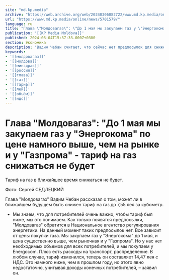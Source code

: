 ```yaml
---
site: "md.kp.media"
archive: "https://web.archive.org/web/20240306082722/www.md.kp.media/online/news/5701579/"
url: "https://www.md.kp.media/online/news/5701579/"
language: ru
title: "Глава \"Молдовагаз\": \"До 1 мая мы закупаем газ у \"Энергокома\" по цене намного выше, чем на рынке и у \"Газпрома\" - тариф на газ снижаться не будет"
publication: '[[KP Media Moldova]]'
published: 2024-03-04T15:37:33.000Z+0300
section: Экономика
description: "Вадим Чебан считает, что сейчас нет предпосылок для снижения стоимости тарифа"
keywords:
- '[[молдовагаз]]'
- '[[молдова]]'
- '[[минздрав]]'
- '[[россия]]'
- '[[глава]]'
- '[[газ]]'
- '[[тариф]]'
- '[[лей]]'
- '[[объём]]'
- '[[ндс]]'
---
```


# Глава "Молдовагаз": "До 1 мая мы закупаем газ у "Энергокома" по цене намного выше, чем на рынке и у "Газпрома" - тариф на газ снижаться не будет

Тариф на газ в ближайшее время снижаться не будет.

Фото: Сергей СЕДЛЕЦКИЙ

Глава "Молдовагаз" Вадим Чебан рассказал о том, может ли в ближайшем будущем быть снижен тариф на газ до 7,55 лея за кубометр.

- Мы знаем, что для потребителей очень важно, чтобы тариф был ниже, мы это понимаем. Как только появятся предпосылки, "Молдовагаз" обратится в Национальное агентство регулирования энергетики. На данный момент таких предпосылок нет. Все зависит от цены покупки газа. Мы закупаем газ у "Энергокома" до 1 мая, и цена существенно выше, чем рыночная и у "Газпрома". Но у нас нет необходимых объемов для всех потребителей, и мы покупаем у Energocom. Плюс есть расходы на транспорт, распределение. В любом случае, тариф изменился, теперь он составляет 14,47 лея с НДС. Это намного ниже, чем в прошлом году, но этого явно недостаточно, учитывая доходы конечных потребителей, – заявил он.